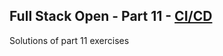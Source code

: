 ## Full Stack Open - Part 11 - [CI/CD](https://fullstackopen.com/en/part11)

Solutions of part 11 exercises
